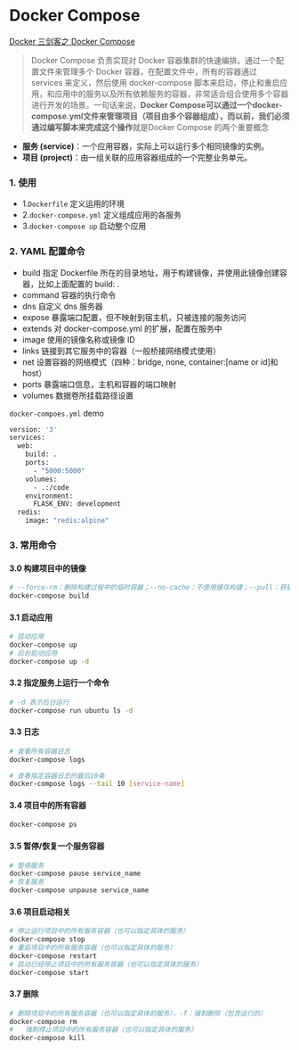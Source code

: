 # Docker Compose
[Docker 三剑客之 Docker Compose](https://www.cnblogs.com/xishuai/p/docker-compose.html) 

> Docker Compose 负责实现对 Docker 容器集群的快速编排。通过一个配置文件来管理多个 Docker 容器，在配置文件中，所有的容器通过 services 来定义，然后使用 docker-compose 脚本来启动，停止和重启应用，和应用中的服务以及所有依赖服务的容器，非常适合组合使用多个容器进行开发的场景。一句话来说，**Docker Compose可以通过一个docker-compose.yml文件来管理项目（项目由多个容器组成），而以前，我们必须通过编写脚本来完成这个操作**就是Docker Compose 的两个重要概念

- **服务 (service)**：一个应用容器，实际上可以运行多个相同镜像的实例。
- **项目 (project)**：由一组关联的应用容器组成的一个完整业务单元。

### 1. 使用

- 1.`Dockerfile` 定义运用的环境
- 2.`docker-compose.yml` 定义组成应用的各服务
- 3.`docker-compose up` 启动整个应用

### 2. YAML 配置命令

- build 指定 Dockerfile 所在的目录地址，用于构建镜像，并使用此镜像创建容器，比如上面配置的 build: .
- command 容器的执行命令
- dns 自定义 dns 服务器
- expose 暴露端口配置，但不映射到宿主机，只被连接的服务访问
- extends 对 docker-compose.yml 的扩展，配置在服务中
- image 使用的镜像名称或镜像 ID
- links 链接到其它服务中的容器（一般桥接网络模式使用）
- net 设置容器的网络模式（四种：bridge, none, container:[name or id]和 host）
- ports 暴露端口信息，主机和容器的端口映射
- volumes 数据卷所挂载路径设置

`docker-compoes.yml` demo

```bash
version: '3'
services:
  web:
    build: .
    ports:
      - "5000:5000"
    volumes:
      - .:/code
    environment:
      FLASK_ENV: development
  redis:
    image: "redis:alpine"
```

### 3. 常用命令

#### 3.0 构建项目中的镜像
```bash
# --force-rm：删除构建过程中的临时容器；--no-cache：不使用缓存构建；--pull：获取最新版本的镜像
docker-compose build
```

#### 3.1 启动应用

```bash
# 启动应用
docker-compose up
# 后台启动应用
docker-compose up -d
```

#### 3.2 指定服务上运行一个命令

```bash
# -d 表示后台运行
docker-compose run ubuntu ls -d
```

#### 3.3 日志

```bash
# 查看所有容器日志
docker-compose logs

# 查看指定容器日志的最后10条
docker-compose logs --tail 10 [service-name]
```

#### 3.4 项目中的所有容器

```bash
docker-compose ps
```

#### 3.5 暂停/恢复一个服务容器

```bash
# 暂停服务
docker-compose pause service_name
# 恢复服务
docker-compose unpause service_name
```

#### 3.6 项目启动相关

```bash
# 停止运行项目中的所有服务容器（也可以指定具体的服务）
docker-compose stop
# 重启项目中的所有服务容器（也可以指定具体的服务）
docker-compose restart
# 启动已经停止项目中的所有服务容器（也可以指定具体的服务）
docker-compose start
```

#### 3.7 删除

```bash
# 删除项目中的所有服务容器（也可以指定具体的服务），-f：强制删除（包含运行的）
docker-compose rm
#	强制停止项目中的所有服务容器（也可以指定具体的服务）
docker-compose kill
```
